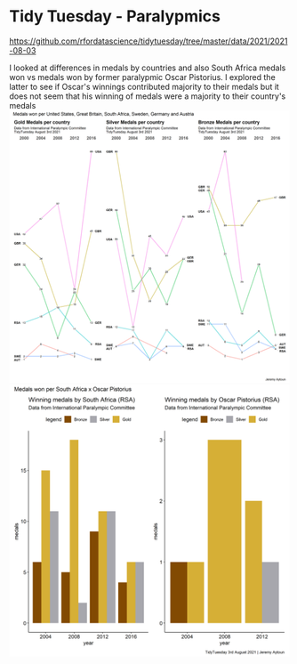 # Tidy Tuesday - Paralypmics

https://github.com/rfordatascience/tidytuesday/tree/master/data/2021/2021-08-03

I looked at differences in medals by countries and also South Africa medals won vs medals won by former paralypmic Oscar Pistorius. I explored the latter to see if Oscar's winnings contributed majority to their medals but it does not seem that his winning of medals were a majority to their country's medals
![](https://github.com/jezzaayt/TidyTuesdays/blob/main/2021/2021-08-03/medals_slope.png)
![](https://github.com/jezzaayt/TidyTuesdays/blob/main/2021/2021-08-03/RSA_medals_x_oscar.png)

